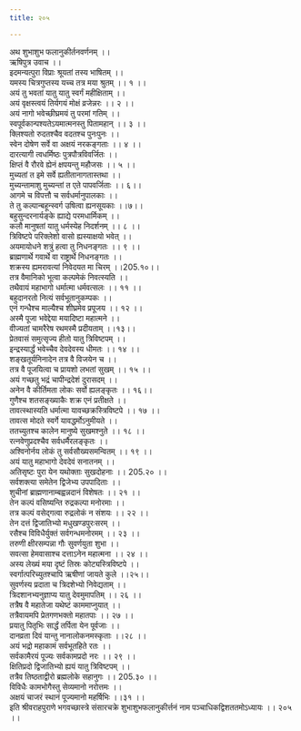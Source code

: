 ```yaml
---
title: २०५

---
```

अथ शुभाशुभ फलानुकीर्तनवर्णनम् ।।  
ऋषिपुत्र उवाच ।।  
इदमन्यत्पुरा विप्राः श्रूयतां तस्य भाषितम् ।।  
यमस्य चित्रगुप्तस्य यच्च तत्र मया श्रुतम् ।। १ ।।  
अयं तु भवतां यातु यातु स्वर्गं महीक्षिताम् ।।  
अयं वृक्षस्त्वयं तिर्यगयं मोक्षं व्रजेन्नरः ।। २ ।।  
अयं नागो भवेच्छीघ्रमयं तु परमां गतिम् ।।  
स्वपूर्वकान्पश्यतेऽयमात्मनस्तु पितामहान् ।। ३ ।।  
क्लिश्यतो रुदतश्चैव वदतश्च पुनःपुनः ।।  
स्वेन दोषेण सर्वे वा अक्षयं नरकङ्गताः ।। ४ ।।  
दारत्यागी त्वधर्मिष्ठः पुत्रपौत्रविवर्जितः ।।  
क्षिप्तं वै रौरवे ह्येनं क्षपयन्तु महौजसः ।। ५ ।।  
मुच्यतां त इमे सर्वे ह्यतीतानागतास्तथा ।।  
मुच्यन्तामाशु मुच्यन्तां त एते पापवर्जिताः ।। ६।।  
आगमे च विपत्तौ च सर्वधर्मानुपालकाः ।।  
ते तु कल्पान्बहून्स्वर्ग उषित्वा ह्यनसूयकाः ।।७।।  
बहुसुन्दरनार्यङ्के ह्याद्ये परमधार्मिकम् ।।  
कलौ मानुषतां यातु धर्मस्येह निदर्शनम् ।। ८ ।।  
त्रिविष्टपे परिक्लेशो वासो ह्यस्याक्षयो भवेत् ।।  
अयमायोधने शत्रुं हत्वा तु निधनङ्गतः ।। ९ ।।  
ब्राह्मणार्थे गवार्थे वा राष्ट्रार्थे निधनङ्गतः ।।  
शक्रस्य ह्यमरावत्यां निवेदयत मा चिरम् ।।205.१०।।  
तत्र वैमानिको भूत्वा कल्पमेकं निवत्स्यति ।।  
तथैवायं महाभागो धर्मात्मा धर्मवत्सलः ।। ११ ।।  
बहुदानरतो नित्यं सर्वभूतानुकम्पकः ।।  
एनं गन्धैश्च माल्यैश्च शीघ्रमेव प्रपूजय ।। १२ ।।  
अस्मै पूजा भवेद्देया मयादिष्टा महात्मने ।।  
वीज्यतां चामरैरेष रथमस्मै प्रदीयताम् ।।१३।।  
प्रेतवासं समुत्सृज्य हीतो यातु त्रिविष्टपम् ।।  
इन्द्रस्यार्द्धं भवेच्चैव देवदेवस्य धीमतः ।। १४ ।।  
शङ्खतूर्यनिनादेन तत्र वै विजयेन च ।।  
तत्र वै पूजयित्वा च प्रायशो लभतां सुखम् ।। १५ ।।  
अयं गच्छतु भद्रं चापीन्द्रदेशं दुरासदम् ।।  
अनेन वै कीर्तिमता लोकः सर्वो ह्यलङ्कृतः ।। १६।।  
गुणैश्च शतसङ्ख्याकैः शक्र एनं प्रतीक्षते ।।  
तावत्स्थास्यति धर्मात्मा यावच्छक्रस्त्रिविष्टपे ।। १७ ।।  
तावत्स मोदते स्वर्गे यावद्धर्मोऽनुमीयते ।।  
ततच्युतश्च कालेन मानुष्ये सुखमश्नुते ।। १८ ।।  
रत्नवेणुप्रदश्चैव सर्वधर्मैरलङ्कृतः ।।  
अश्विनोर्नय लोकं तु सर्वसौख्यसमन्वितम् ।। १९ ।।  
अयं यातु महाभागो देवदेवं सनातनम् ।।  
अतिसृष्टः पुरा येन यथोक्ताः सुखदोहनाः ।। 205.२० ।।  
सर्वशक्त्या समेतेन द्विजेभ्य उपपादिताः ।।  
शुचीनां ब्राह्मणानाम्बह्वन्नदानं विशेषतः ।। २१ ।।  
तेन कल्पं वसिष्यन्ति रुद्रकल्पा मनोरमाः ।।  
तत्र कल्पं वसेद्गत्वा रुद्रलोकं न संशयः ।। २२ ।।  
तेन दत्तं द्विजातिभ्यो मधुखण्डपुरःसरम् ।।  
रसैश्च विविधैर्युक्तं सर्वगन्धमनोरमम् ।। २३ ।।  
तरुणी क्षीरसम्पन्ना गौः सुवर्णयुता शुभा ।।  
सवत्सा हेमवासाश्च दत्ताऽनेन महात्मना ।। २४ ।।  
अस्य लेख्यं मया दृष्टं तिस्रः कोट्यस्त्रिविष्टपे ।।  
स्वर्गात्परिच्युतश्चापि ऋषीणां जायते कुले ।।२५।।  
सुवर्णस्य प्रदाता च त्रिदशेभ्यो निवेद्यताम् ।।  
त्रिदशानभ्यनुज्ञाप्य यातु देवमुमापतिम् ।। २६ ।।  
तत्रैष वै महातेजा यथेष्टं काममाप्नुयात् ।।  
तत्रैवायमपि प्रेतगणभक्तो महातपाः ।। २७ ।।  
प्रयातु पितृभिः सार्द्धं तर्पिता येन पूर्वजाः ।।  
दानव्रता दिवं यान्तु नानालोकनमस्कृताः ।।२८ ।।  
अयं भद्रो महाकामं सर्वभूतहिते रतः ।।  
सर्वकामैरयं पूज्यः सर्वकामप्रदो नरः ।। २९ ।।  
क्षितिप्रदो द्विजातिभ्यो ह्ययं यातु त्रिविष्टपम् ।।  
तत्रैव तिष्ठताद्वीरो ब्रह्मलोके सहानुगः ।। 205.३० ।।  
विविधैः कामभोगैस्तु सेव्यमानो नरोत्तमः ।।  
अक्षयं चाजरं स्थानं पूज्यमानो महर्षिभिः ।।३१ ।।  
इति श्रीवराहपुराणे भगवच्छास्त्रे संसारचक्रे शुभाशुभफलानुकीर्त्तनं नाम पञ्चाधिकद्विशततमोऽध्यायः ।। २०५ ।।